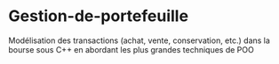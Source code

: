 # Gestion-de-portefeuille
Modélisation des transactions (achat, vente, conservation, etc.) dans la bourse sous C++ en abordant les plus grandes techniques de POO
